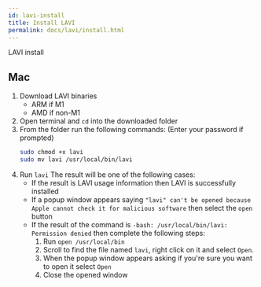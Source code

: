 ```yaml
---
id: lavi-install
title: Install LAVI
permalink: docs/lavi/install.html
---
```


LAVI install

## Mac
1. Download LAVI binaries
   - ARM if M1
   - AMD if non-M1
2. Open terminal and `cd` into the downloaded folder
3. From the folder run the following commands:
   (Enter your password if prompted)
   ```bash
   sudo chmod +x lavi
   sudo mv lavi /usr/local/bin/lavi
   ```
4. Run `lavi` The result will be one of the following cases:
   - If the result is LAVI usage information then LAVI is successfully installed
   - If a popup window appears saying `"lavi" can't be opened because Apple cannot check it for malicious software` then select the `open` button 
   - If the result of the command is `-bash: /usr/local/bin/lavi: Permission denied` then complete the following steps:
      1. Run `open /usr/local/bin`
      2. Scroll to find the file named `lavi`, right click on it and select `Open`. 
      3. When the popup window appears asking if you're sure you want to open it select `Open`
      4. Close the opened window

